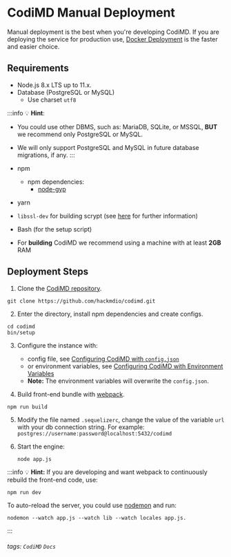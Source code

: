 # CodiMD Manual Deployment

Manual deployment is the best when you're developing CodiMD. If you are deploying the service for production use, [Docker Deployment](/s/codimd-docker-deployment) is the faster and easier choice.

## Requirements

- Node.js 8.x LTS up to 11.x.
- Database (PostgreSQL or MySQL)
    - Use charset `utf8`

:::info
:bulb: **Hint**:
- You could use other DBMS, such as: MariaDB, SQLite, or MSSQL, **BUT** we recommend only PostgreSQL or MySQL.
- We will only support PostgreSQL and MySQL in future database migrations, if any.
:::

- npm
    - npm dependencies:
        - [node-gyp](https://github.com/nodejs/node-gyp#installation)
- yarn
- `libssl-dev` for building scrypt (see [here](https://github.com/ml1nk/node-scrypt/blob/master/README.md#installation-instructions) for further information)
- Bash (for the setup script)
- For **building** CodiMD we recommend using a machine with at least **2GB** RAM


## Deployment Steps
1. Clone the [CodiMD repository](https://github.com/hackmdio/codimd.git).
```bash=
git clone https://github.com/hackmdio/codimd.git
```
2. Enter the directory, install npm dependencies and create configs.

```bash=
cd codimd
bin/setup
```

3. Configure the instance with:
    - config file, see [Configuring CodiMD with `config.json`](/s/codimd-configuration)
    - or environment variables, see [Configuring CodiMD with Environment Variables](/s/codimd-configuration)
    - **Note:** The environment variables will overwrite the `config.json`.

4. Build front-end bundle with [webpack](/s/codimd-webpack).

```bash=
npm run build
```

5. Modify the file named `.sequelizerc`, change the value of the variable `url` with your db connection string.
   For example: `postgres://username:password@localhost:5432/codimd`

6. Start the engine:
    ```bash=
    node app.js
    ```
:::info
:bulb: **Hint:** If you are developing and want webpack to continuously rebuild the front-end code, use:
```bash=
npm run dev
```
To auto-reload the server, you could use [nodemon](https://www.npmjs.com/package/nodemon) and run:
```bash=
nodemon --watch app.js --watch lib --watch locales app.js.
```
:::

###### tags: `CodiMD` `Docs`
